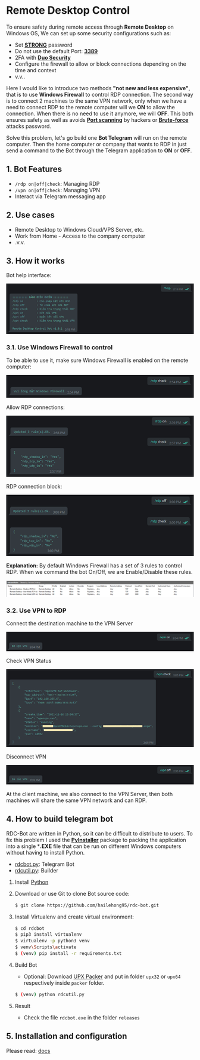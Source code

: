 # Remote Desktop Control

To ensure safety during remote access through **Remote Desktop** on Windows OS, We can set up some security configurations such as:

- Set **[STRONG](https://www.lastpass.com/features/password-generator)** password
- Do not use the default Port: **[3389](https://docs.microsoft.com/en-us/windows-server/remote/remote-desktop-services/clients/change-listening-port)**
- 2FA with **[Duo Security](https://duo.com/docs/rdp)**
- Configure the firewall to allow or block connections depending on the time and context
- v.v..

Here I would like to introduce two methods **"not new and less expensive"**, that is to use **Windows Firewall** to control RDP connection. The second way is to connect 2 machines to the same VPN network, only when we have a need to connect RDP to the remote computer will we **ON** to allow the connection. When there is no need to use it anymore, we will **OFF**. This both ensures safety as well as avoids **[Port scanning](https://en.wikipedia.org/wiki/Port_scanner)** by hackers or **[Brute-force](https://en.wikipedia.org/wiki/Brute-force_attack)** attacks password.

Solve this problem, let's go build one **Bot Telegram** will run on the remote computer. Then the home computer or company that wants to RDP in just send a command to the Bot through the Telegram application to **ON** or **OFF**.


## 1. Bot Features

- `/rdp on|off|check`: Managing RDP
- `/vpn on|off|check`: Managing VPN
- Interact via Telegram messaging app

## 2. Use cases

- Remote Desktop to Windows Cloud/VPS Server, etc.
- Work from Home - Access to the company computer
- .v.v.

## 3. How it works

Bot help interface:

![help](assets/help.png)

### 3.1. Use Windows Firewall to control
To be able to use it, make sure Windows Firewall is enabled on the remote computer:

![error_firewall](assets/error_firewall.png)

Allow RDP connections:

![on](assets/on.png)


RDP connection block:

![off](assets/off.png)


**Explanation:** By default Windows Firewall has a set of 3 rules to control RDP. When we command the bot On/Off, we are Enable/Disable these rules.

![rules](assets/rules.png)


### 3.2. Use VPN to RDP

Connect the destination machine to the VPN Server

![vpn_on](assets/vpn_on.png)

Check VPN Status

![vpn_check](assets/vpn_check.png)

Disconnect VPN

![vpn_off](assets/vpn_off.png)

At the client machine, we also connect to the VPN Server, then both machines will share the same VPN network and can RDP.


## 4. How to build telegram bot

RDC-Bot are written in Python, so it can be difficult to distribute to users. To fix this problem I used the **[PyInstaller](https://www.pyinstaller.org/)** package to packing the application into a single ***.EXE** file that can be run on different Windows computers without having to install Python.

- [rdcbot.py](rdcbot.py): Telegram Bot
- [rdcutil.py](rdcutil.py): Builder

1. Install [Python](https://www.python.org/downloads/windows/)
2. Download or use Git to clone Bot source code:

    ```bash
    $ git clone https://github.com/hailehong95/rdc-bot.git
    ```

3. Install Virtualenv and create virtual environment:

    ```bash
   $ cd rdcbot
   $ pip3 install virtualenv
   $ virtualenv -p python3 venv
   $ venv\Scripts\activate
   $ (venv) pip install -r requirements.txt
    ```

4. Build Bot

   - Optional: Download [UPX Packer](https://upx.github.io/) and put in folder `upx32` or `upx64` respectively inside `packer` folder.

    ```bash
    $ (venv) python rdcutil.py
    ```

5. Result

    - Check the file `rdcbot.exe` in the folder `releases`

## 5. Installation and configuration

Please read: [docs](docs)
